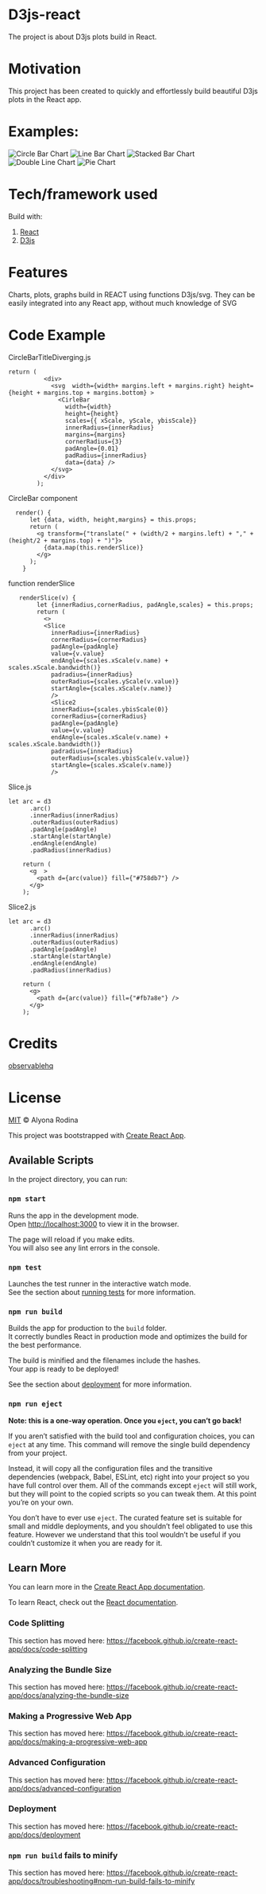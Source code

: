 # D3js-react
The project is about D3js plots build in React.

# Motivation
This project has been created to quickly and effortlessly build beautiful D3js plots in the React app.


# Examples:
![Circle Bar Chart](/public/CircleBarChart.png?raw=true)
![Line Bar Chart](/public/LineBarChart.png?raw=true)
![Stacked Bar Chart](/public/StackedBarChart.png?raw=true)
![Double Line Chart](/public/DoubleLine.png?raw=true)
![Pie Chart](/public/PieChart.png?raw=true)

# Tech/framework used
Build with:
   1. [React](https://github.com/facebook/react)
   2. [D3js](https://github.com/d3/d3)

# Features

Charts, plots, graphs build in REACT using functions D3js/svg. 
They can be easily integrated into any React app, without much knowledge of SVG

# Code Example

CircleBarTitleDiverging.js

```
return (
          <div>
            <svg  width={width+ margins.left + margins.right} height={height + margins.top + margins.bottom} >
              <CirleBar
                width={width}
                height={height}
                scales={{ xScale, yScale, ybisScale}}
                innerRadius={innerRadius}
                margins={margins}
                cornerRadius={3}
                padAngle={0.01}
                padRadius={innerRadius}
                data={data} />
            </svg>
          </div> 
        );
```
CircleBar component

```
  render() {
      let {data, width, height,margins} = this.props;
      return (
        <g transform={"translate(" + (width/2 + margins.left) + "," + (height/2 + margins.top) + ")"}>
          {data.map(this.renderSlice)}
        </g>
      );
    }
```

function renderSlice
```
   renderSlice(v) {
        let {innerRadius,cornerRadius, padAngle,scales} = this.props;
        return (
          <>
          <Slice
            innerRadius={innerRadius}
            cornerRadius={cornerRadius}
            padAngle={padAngle}
            value={v.value}
            endAngle={scales.xScale(v.name) + scales.xScale.bandwidth()}
            padradius={innerRadius}
            outerRadius={scales.yScale(v.value)}
            startAngle={scales.xScale(v.name)}
            />
            <Slice2
            innerRadius={scales.ybisScale(0)}
            cornerRadius={cornerRadius}
            padAngle={padAngle}
            value={v.value}
            endAngle={scales.xScale(v.name) + scales.xScale.bandwidth()}
            padradius={innerRadius}
            outerRadius={scales.ybisScale(v.value)}
            startAngle={scales.xScale(v.name)}
            />
```
Slice.js
```
let arc = d3
      .arc()
      .innerRadius(innerRadius)
      .outerRadius(outerRadius)
      .padAngle(padAngle)
      .startAngle(startAngle)
      .endAngle(endAngle)
      .padRadius(innerRadius)
    
    return (
      <g  >
        <path d={arc(value)} fill={"#758db7"} />
      </g>
    );
```
Slice2.js
```
let arc = d3
      .arc()
      .innerRadius(innerRadius)
      .outerRadius(outerRadius)
      .padAngle(padAngle)
      .startAngle(startAngle)
      .endAngle(endAngle)
      .padRadius(innerRadius)
    
    return (
      <g>
        <path d={arc(value)} fill={"#fb7a8e"} />
      </g>
    );
```

# Credits
[observablehq](https://observablehq.com/)

# License
[MIT](https://choosealicense.com/licenses/mit/) © Alyona Rodina





This project was bootstrapped with [Create React App](https://github.com/facebook/create-react-app).

## Available Scripts

In the project directory, you can run:

### `npm start`

Runs the app in the development mode.<br />
Open [http://localhost:3000](http://localhost:3000) to view it in the browser.

The page will reload if you make edits.<br />
You will also see any lint errors in the console.

### `npm test`

Launches the test runner in the interactive watch mode.<br />
See the section about [running tests](https://facebook.github.io/create-react-app/docs/running-tests) for more information.

### `npm run build`

Builds the app for production to the `build` folder.<br />
It correctly bundles React in production mode and optimizes the build for the best performance.

The build is minified and the filenames include the hashes.<br />
Your app is ready to be deployed!

See the section about [deployment](https://facebook.github.io/create-react-app/docs/deployment) for more information.

### `npm run eject`

**Note: this is a one-way operation. Once you `eject`, you can’t go back!**

If you aren’t satisfied with the build tool and configuration choices, you can `eject` at any time. This command will remove the single build dependency from your project.

Instead, it will copy all the configuration files and the transitive dependencies (webpack, Babel, ESLint, etc) right into your project so you have full control over them. All of the commands except `eject` will still work, but they will point to the copied scripts so you can tweak them. At this point you’re on your own.

You don’t have to ever use `eject`. The curated feature set is suitable for small and middle deployments, and you shouldn’t feel obligated to use this feature. However we understand that this tool wouldn’t be useful if you couldn’t customize it when you are ready for it.

## Learn More

You can learn more in the [Create React App documentation](https://facebook.github.io/create-react-app/docs/getting-started).

To learn React, check out the [React documentation](https://reactjs.org/).

### Code Splitting

This section has moved here: https://facebook.github.io/create-react-app/docs/code-splitting

### Analyzing the Bundle Size

This section has moved here: https://facebook.github.io/create-react-app/docs/analyzing-the-bundle-size

### Making a Progressive Web App

This section has moved here: https://facebook.github.io/create-react-app/docs/making-a-progressive-web-app

### Advanced Configuration

This section has moved here: https://facebook.github.io/create-react-app/docs/advanced-configuration

### Deployment

This section has moved here: https://facebook.github.io/create-react-app/docs/deployment

### `npm run build` fails to minify

This section has moved here: https://facebook.github.io/create-react-app/docs/troubleshooting#npm-run-build-fails-to-minify
